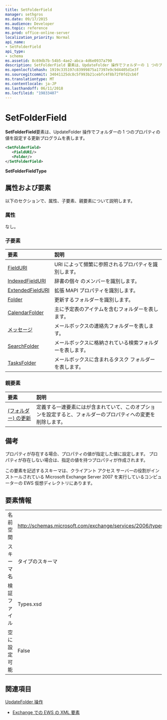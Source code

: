 ```yaml
---
title: SetFolderField
manager: sethgros
ms.date: 09/17/2015
ms.audience: Developer
ms.topic: reference
ms.prod: office-online-server
localization_priority: Normal
api_name:
- SetFolderField
api_type:
- schema
ms.assetid: 8c69db7b-54b5-4ae2-abca-4d6e0937a790
description: SetFolderField 要素は、UpdateFolder 操作でフォルダーの 1 つのプロパティの値を設定する更新プログラムを表します。
ms.openlocfilehash: 1919c335197c83999875a17397e9c9d4405d1e3f
ms.sourcegitcommit: 34041125dc8c5f993b21cebfc4f8b72f0fd2cb6f
ms.translationtype: MT
ms.contentlocale: ja-JP
ms.lasthandoff: 06/11/2018
ms.locfileid: "19833407"
---
```

# <a name="setfolderfield"></a>SetFolderField

**SetFolderField**要素は、UpdateFolder 操作でフォルダーの 1 つのプロパティの値を設定する更新プログラムを表します。 
  
```xml
<SetFolderField>
   <FieldURI/>
   <Folder/>
</SetFolderField>
```

 **SetFolderFieldType**
## <a name="attributes-and-elements"></a>属性および要素

以下のセクションで、属性、子要素、親要素について説明します。
  
### <a name="attributes"></a>属性

なし。
  
### <a name="child-elements"></a>子要素

|**要素**|**説明**|
|:-----|:-----|
|[FieldURI](fielduri.md) <br/> |URI によって頻繁に参照されるプロパティを識別します。  <br/> |
|[IndexedFieldURI](indexedfielduri.md) <br/> |辞書の個々 のメンバーを識別します。  <br/> |
|[ExtendedFieldURI](extendedfielduri.md) <br/> |拡張 MAPI プロパティを識別します。  <br/> |
|[Folder](folder.md) <br/> |更新するフォルダーを識別します。  <br/> |
|[CalendarFolder](calendarfolder.md) <br/> |主に予定表のアイテムを含むフォルダーを表します。  <br/> |
|[メッセージ](contactsfolder.md) <br/> |メールボックスの連絡先フォルダーを表します。  <br/> |
|[SearchFolder](searchfolder.md) <br/> |メールボックスに格納されている検索フォルダーを表します。  <br/> |
|[TasksFolder](tasksfolder.md) <br/> |メールボックスに含まれるタスク フォルダーを表します。  <br/> |
   
### <a name="parent-elements"></a>親要素

|**要素**|**説明**|
|:-----|:-----|
|[(フォルダー) の更新](updates-folder.md) <br/> |定義する一連要素にはが含まれていて、このオプションを設定すると、フォルダーのプロパティへの変更を削除します。  <br/> |
   
## <a name="remarks"></a>備考

プロパティが存在する場合、プロパティの値が指定した値に設定します。 プロパティが存在しない場合は、指定の値を持つプロパティが作成されます。
  
この要素を記述するスキーマは、クライアント アクセス サーバーの役割がインストールされている Microsoft Exchange Server 2007 を実行しているコンピューターの EWS 仮想ディレクトリにあります。
  
## <a name="element-information"></a>要素情報

|||
|:-----|:-----|
|名前空間  <br/> |http://schemas.microsoft.com/exchange/services/2006/types  <br/> |
|スキーマ名  <br/> |タイプのスキーマ  <br/> |
|検証ファイル  <br/> |Types.xsd  <br/> |
|空に設定可能  <br/> |False  <br/> |
   
## <a name="see-also"></a>関連項目




  [UpdateFolder 操作](updatefolder-operation.md)


- [Exchange での EWS の XML 要素](ews-xml-elements-in-exchange.md)

